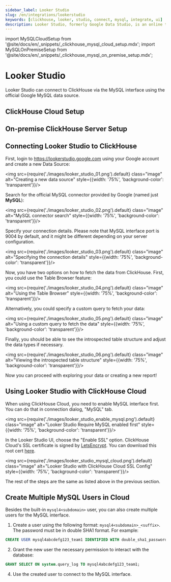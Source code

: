 ```yaml
---
sidebar_label: Looker Studio
slug: /en/integrations/lookerstudio
keywords: [clickhouse, looker, studio, connect, mysql, integrate, ui]
description: Looker Studio, formerly Google Data Studio, is an online tool for converting data into customizable informative reports and dashboards.
---
```


import MySQLCloudSetup from '@site/docs/en/_snippets/_clickhouse_mysql_cloud_setup.mdx';
import MySQLOnPremiseSetup from '@site/docs/en/_snippets/_clickhouse_mysql_on_premise_setup.mdx';

# Looker Studio

Looker Studio can connect to ClickHouse via the MySQL interface using the official Google MySQL data source.

## ClickHouse Cloud Setup
<MySQLCloudSetup />

## On-premise ClickHouse Server Setup
<MySQLOnPremiseSetup />

## Connecting Looker Studio to ClickHouse

First, login to https://lookerstudio.google.com using your Google account and create a new Data Source:

<img src={require('./images/looker_studio_01.png').default} class="image" alt="Creating a new data source" style={{width: '75%', 'background-color': 'transparent'}}/>
<br/>

Search for the official MySQL connector provided by Google (named just **MySQL**):

<img src={require('./images/looker_studio_02.png').default} class="image" alt="MySQL connector search" style={{width: '75%', 'background-color': 'transparent'}}/>
<br/>

Specify your connection details. Please note that MySQL interface port is 9004 by default, 
and it might be different depending on your server configuration.

<img src={require('./images/looker_studio_03.png').default} class="image" alt="Specifying the connection details" style={{width: '75%', 'background-color': 'transparent'}}/>
<br/>

Now, you have two options on how to fetch the data from ClickHouse. First, you could use the Table Browser feature:

<img src={require('./images/looker_studio_04.png').default} class="image" alt="Using the Table Browser" style={{width: '75%', 'background-color': 'transparent'}}/>
<br/>

Alternatively, you could specify a custom query to fetch your data:

<img src={require('./images/looker_studio_05.png').default} class="image" alt="Using a custom query to fetch the data" style={{width: '75%', 'background-color': 'transparent'}}/>
<br/>

Finally, you should be able to see the introspected table structure and adjust the data types if necessary. 

<img src={require('./images/looker_studio_06.png').default} class="image" alt="Viewing the introspected table structure" style={{width: '75%', 'background-color': 'transparent'}}/>
<br/>

Now you can proceed with exploring your data or creating a new report! 

## Using Looker Studio with ClickHouse Cloud

When using ClickHouse Cloud, you need to enable MySQL interface first. You can do that in connection dialog, "MySQL" tab.

<img src={require('./images/looker_studio_enable_mysql.png').default} class="image" alt="Looker Studio Require MySQL enabled first" style={{width: '75%', 'background-color': 'transparent'}}/>
<br/>

In the Looker Studio UI, choose the "Enable SSL" option. ClickHouse Cloud's SSL certificate is signed by [LetsEncrypt](https://letsencrypt.org/certificates/). You can download this root cert [here](https://letsencrypt.org/certs/isrgrootx1.pem).

<img src={require('./images/looker_studio_mysql_cloud.png').default} class="image" alt="Looker Studio with ClickHouse Cloud SSL Config" style={{width: '75%', 'background-color': 'transparent'}}/>
<br/>

The rest of the steps are the same as listed above in the previous section.

## Create Multiple MySQL Users in Cloud

Besides the built-in `mysql4<subdomain>` user, you can also create multiple users for the MySQL interface.

1. Create a user using the following format: `mysql4<subdomain>_<suffix>`. The password must be in double SHA1 format. For example:

  ```sql
  CREATE USER mysql4abcdefg123_team1 IDENTIFIED WITH double_sha1_password BY 'YourPassword42$';
  ```

2. Grant the new user the necessary permission to interact with the database:

  ```sql
  GRANT SELECT ON system.query_log TO mysql4abcdefg123_team1;
  ```

4. Use the created user to connect to the MySQL interface.
